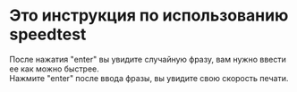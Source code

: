 # Это инструкция по использованию speedtest
После нажатия "enter" вы увидите случайную фразу, вам нужно ввести ее как можно быстрее.  
Нажмите "enter" после ввода фразы, вы увидите свою скорость печати.
